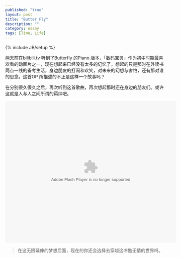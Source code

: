 ```yaml
---
published: "true"
layout: post
title: "Butter Fly"
description: ""
category: essay
tags: [Time, Life]
---
```

{% include JB/setup %}

两天前在bilibili.tv 听到了Butterfly 的Piano 版本，「数码宝贝」作为初中时期最喜欢看的动画片之一，现在想起来已经没有太多的记忆了，想起的只是那时在外读书两点一线的备考生活，身边朋友的打闹和欢笑，对未来的幻想与害怕，还有那对谁的思念。这首OP 所描述的不正是这样一个故事吗？

在分别很久很久之后，再次听到这首歌曲，再次想起那时还在身边的朋友们。或许这就是人与人之间所谓的羁绊吧。

<embed height="452" width="544" quality="high" allowfullscreen="true" type="application/x-shockwave-flash" src="http://static.hdslb.com/miniloader.swf" flashvars="aid=8568%26page=1" pluginspage="http://www.adobe.com/shockwave/download/download.cgi?P1_Prod_Version=ShockwaveFlash"></embed>

>在这无限延伸的梦想后面，现在的你还会选择去穿越这冷酷无情的世界吗。
